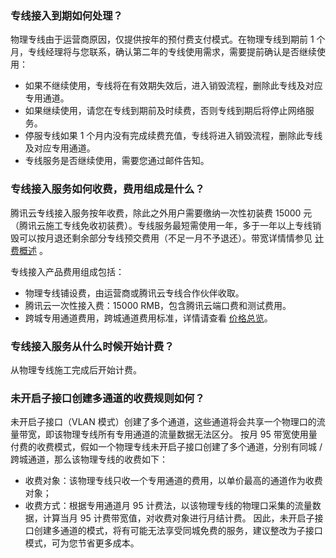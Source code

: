 
### 专线接入到期如何处理？
物理专线由于运营商原因，仅提供按年的预付费支付模式。在物理专线到期前 1 个月，专线经理将与您联系，确认第二年的专线使用需求，需要提前确认是否继续使用：
- 如果不继续使用，专线将在有效期失效后，进入销毁流程，删除此专线及对应专用通道。
- 如果继续使用，请您在专线到期前及时续费，否则专线到期后将停止网络服务。
- 停服专线如果 1 个月内没有完成续费充值，专线将进入销毁流程，删除此专线及对应专用通道。
- 专线服务是否继续使用，需要您通过邮件告知。

### 专线接入服务如何收费，费用组成是什么？

腾讯云专线接入服务按年收费，除此之外用户需要缴纳一次性初装费 15000 元（腾讯云施工专线免收初装费）。专线服务最短需使用一年，多于一年以上专线销毁可以按月退还剩余部分专线预交费用（不足一月不予退还）。带宽详情情参见 [计费概述](https://cloud.tencent.com/document/product/216/543)  。

专线接入产品费用组成包括：
- 物理专线铺设费，由运营商或腾讯云专线合作伙伴收取。
- 腾讯云一次性接入费：15000 RMB，包含腾讯云端口费和测试费用。
- 跨城专用通道费用，跨城通道费用标准，详情请查看 [价格总览](https://cloud.tencent.com/document/product/215/3079)。


### 专线接入服务从什么时候开始计费？
从物理专线施工完成后开始计费。

### 未开启子接口创建多通道的收费规则如何？
未开启子接口（VLAN 模式）创建了多个通道，这些通道将会共享一个物理口的流量带宽，即该物理专线所有专用通道的流量数据无法区分。
按月 95 带宽使用量付费的收费模式，假如一个物理专线未开启子接口创建了多个通道，分别有同城 / 跨城通道，那么该物理专线的收费如下：
- 收费对象：该物理专线只收一个专用通道的费用，以单价最高的通道作为收费对象；
- 收费方式：根据专用通道月 95 计费法，以该物理专线的物理口采集的流量数据，计算当月 95 计费带宽值，对收费对象进行月结计费。
因此，未开启子接口创建多通道的模式，将有可能无法享受同城免费的服务，建议整改为子接口模式，可为您节省更多成本。
